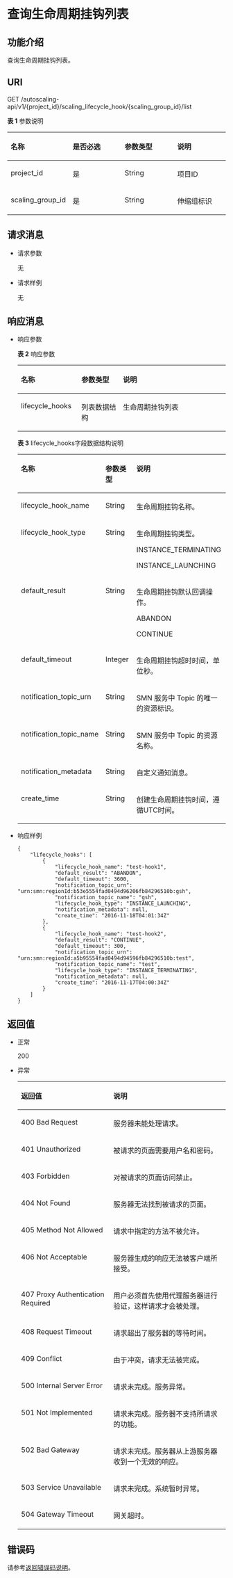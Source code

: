 # 查询生命周期挂钩列表<a name="ZH-CN_TOPIC_0043063069"></a>

## 功能介绍<a name="section2082935495536"></a>

查询生命周期挂钩列表。

## URI<a name="section1799627095536"></a>

GET /autoscaling-api/v1/\{project\_id\}/scaling\_lifecycle\_hook/\{scaling\_group\_id\}/list

**表 1**  参数说明

<a name="table331451795536"></a>
<table><thead align="left"><tr id="row3996181195536"><th class="cellrowborder" valign="top" width="25%" id="mcps1.2.5.1.1"><p id="p1568129195536"><a name="p1568129195536"></a><a name="p1568129195536"></a>名称</p>
</th>
<th class="cellrowborder" valign="top" width="25%" id="mcps1.2.5.1.2"><p id="p6222504395536"><a name="p6222504395536"></a><a name="p6222504395536"></a>是否必选</p>
</th>
<th class="cellrowborder" valign="top" width="25%" id="mcps1.2.5.1.3"><p id="p706369995536"><a name="p706369995536"></a><a name="p706369995536"></a>参数类型</p>
</th>
<th class="cellrowborder" valign="top" width="25%" id="mcps1.2.5.1.4"><p id="p3528875695536"><a name="p3528875695536"></a><a name="p3528875695536"></a>说明</p>
</th>
</tr>
</thead>
<tbody><tr id="row3981698995536"><td class="cellrowborder" valign="top" width="25%" headers="mcps1.2.5.1.1 "><p id="p395071195536"><a name="p395071195536"></a><a name="p395071195536"></a>project_id</p>
</td>
<td class="cellrowborder" valign="top" width="25%" headers="mcps1.2.5.1.2 "><p id="p5157220295536"><a name="p5157220295536"></a><a name="p5157220295536"></a>是</p>
</td>
<td class="cellrowborder" valign="top" width="25%" headers="mcps1.2.5.1.3 "><p id="p1659881395536"><a name="p1659881395536"></a><a name="p1659881395536"></a>String</p>
</td>
<td class="cellrowborder" valign="top" width="25%" headers="mcps1.2.5.1.4 "><p id="p36520930"><a name="p36520930"></a><a name="p36520930"></a>项目ID</p>
</td>
</tr>
<tr id="row3571771510329"><td class="cellrowborder" valign="top" width="25%" headers="mcps1.2.5.1.1 "><p id="p745378510329"><a name="p745378510329"></a><a name="p745378510329"></a>scaling_group_id</p>
</td>
<td class="cellrowborder" valign="top" width="25%" headers="mcps1.2.5.1.2 "><p id="p6688574910329"><a name="p6688574910329"></a><a name="p6688574910329"></a>是</p>
</td>
<td class="cellrowborder" valign="top" width="25%" headers="mcps1.2.5.1.3 "><p id="p4903655610329"><a name="p4903655610329"></a><a name="p4903655610329"></a>String</p>
</td>
<td class="cellrowborder" valign="top" width="25%" headers="mcps1.2.5.1.4 "><p id="p1253812010329"><a name="p1253812010329"></a><a name="p1253812010329"></a>伸缩组标识</p>
</td>
</tr>
</tbody>
</table>

## 请求消息<a name="section2093926095536"></a>

-   请求参数

    无

-   请求样例

    无


## 响应消息<a name="section5819104495536"></a>

-   响应参数

    **表 2**  响应参数

    <a name="table8270376195754"></a>
    <table><thead align="left"><tr id="row56428267195754"><th class="cellrowborder" valign="top" width="28.999999999999996%" id="mcps1.2.4.1.1"><p id="p7286928195754"><a name="p7286928195754"></a><a name="p7286928195754"></a>名称</p>
    </th>
    <th class="cellrowborder" valign="top" width="20%" id="mcps1.2.4.1.2"><p id="p53370281195754"><a name="p53370281195754"></a><a name="p53370281195754"></a>参数类型</p>
    </th>
    <th class="cellrowborder" valign="top" width="51%" id="mcps1.2.4.1.3"><p id="p28025503195754"><a name="p28025503195754"></a><a name="p28025503195754"></a>说明</p>
    </th>
    </tr>
    </thead>
    <tbody><tr id="row55473241195754"><td class="cellrowborder" valign="top" width="28.999999999999996%" headers="mcps1.2.4.1.1 "><p id="p64147519195754"><a name="p64147519195754"></a><a name="p64147519195754"></a>lifecycle_hooks</p>
    </td>
    <td class="cellrowborder" valign="top" width="20%" headers="mcps1.2.4.1.2 "><p id="p28566587195754"><a name="p28566587195754"></a><a name="p28566587195754"></a>列表数据结构</p>
    </td>
    <td class="cellrowborder" valign="top" width="51%" headers="mcps1.2.4.1.3 "><p id="p21294152195754"><a name="p21294152195754"></a><a name="p21294152195754"></a>生命周期挂钩列表</p>
    </td>
    </tr>
    </tbody>
    </table>

    **表 3**  lifecycle\_hooks字段数据结构说明

    <a name="table5077231195423"></a>
    <table><thead align="left"><tr id="r07c149f5825841db8ee6d43551c16f38"><th class="cellrowborder" valign="top" width="28.999999999999996%" id="mcps1.2.4.1.1"><p id="a70705712c4644a3f9106ee9e0727ee34"><a name="a70705712c4644a3f9106ee9e0727ee34"></a><a name="a70705712c4644a3f9106ee9e0727ee34"></a>名称</p>
    </th>
    <th class="cellrowborder" valign="top" width="20%" id="mcps1.2.4.1.2"><p id="a51fd48ca8b3d45ed89897d91cb5795f5"><a name="a51fd48ca8b3d45ed89897d91cb5795f5"></a><a name="a51fd48ca8b3d45ed89897d91cb5795f5"></a>参数类型</p>
    </th>
    <th class="cellrowborder" valign="top" width="51%" id="mcps1.2.4.1.3"><p id="a064b0f6ebff44438804af26ff291a167"><a name="a064b0f6ebff44438804af26ff291a167"></a><a name="a064b0f6ebff44438804af26ff291a167"></a>说明</p>
    </th>
    </tr>
    </thead>
    <tbody><tr id="r3844b3b1de59401981cc1e995eaf8b72"><td class="cellrowborder" valign="top" width="28.999999999999996%" headers="mcps1.2.4.1.1 "><p id="a628f3bd58c14433286924607a7ba24c3"><a name="a628f3bd58c14433286924607a7ba24c3"></a><a name="a628f3bd58c14433286924607a7ba24c3"></a>lifecycle_hook_name</p>
    </td>
    <td class="cellrowborder" valign="top" width="20%" headers="mcps1.2.4.1.2 "><p id="acad95c80dcc94fcfa7829c8f402715e3"><a name="acad95c80dcc94fcfa7829c8f402715e3"></a><a name="acad95c80dcc94fcfa7829c8f402715e3"></a>String</p>
    </td>
    <td class="cellrowborder" valign="top" width="51%" headers="mcps1.2.4.1.3 "><p id="acdf061de9df94872a5ca5dac3d31f5a9"><a name="acdf061de9df94872a5ca5dac3d31f5a9"></a><a name="acdf061de9df94872a5ca5dac3d31f5a9"></a>生命周期挂钩名称。</p>
    </td>
    </tr>
    <tr id="r7664b9b45a434806a91218e37eb4f7ca"><td class="cellrowborder" valign="top" width="28.999999999999996%" headers="mcps1.2.4.1.1 "><p id="a8a3f043fc2dd4a5c8bdd1ce77ffbaf99"><a name="a8a3f043fc2dd4a5c8bdd1ce77ffbaf99"></a><a name="a8a3f043fc2dd4a5c8bdd1ce77ffbaf99"></a>lifecycle_hook_type</p>
    </td>
    <td class="cellrowborder" valign="top" width="20%" headers="mcps1.2.4.1.2 "><p id="a3cbe4ec789da40c18cf0cce79e68a9bb"><a name="a3cbe4ec789da40c18cf0cce79e68a9bb"></a><a name="a3cbe4ec789da40c18cf0cce79e68a9bb"></a>String</p>
    </td>
    <td class="cellrowborder" valign="top" width="51%" headers="mcps1.2.4.1.3 "><p id="a1a35c49451464244995f0eeb3447d8f7"><a name="a1a35c49451464244995f0eeb3447d8f7"></a><a name="a1a35c49451464244995f0eeb3447d8f7"></a>生命周期挂钩类型。</p>
    <p id="a23a8d7dbc29a4af19220c52e129133eb"><a name="a23a8d7dbc29a4af19220c52e129133eb"></a><a name="a23a8d7dbc29a4af19220c52e129133eb"></a>INSTANCE_TERMINATING</p>
    <p id="a0c43c8a587f4465bb3ef047a2b85a0ad"><a name="a0c43c8a587f4465bb3ef047a2b85a0ad"></a><a name="a0c43c8a587f4465bb3ef047a2b85a0ad"></a>INSTANCE_LAUNCHING</p>
    </td>
    </tr>
    <tr id="rb734954ff1134db6a3a97f5405cda4c1"><td class="cellrowborder" valign="top" width="28.999999999999996%" headers="mcps1.2.4.1.1 "><p id="a6958eda26f3c41f7822d3cbf9c4f64d8"><a name="a6958eda26f3c41f7822d3cbf9c4f64d8"></a><a name="a6958eda26f3c41f7822d3cbf9c4f64d8"></a>default_result</p>
    </td>
    <td class="cellrowborder" valign="top" width="20%" headers="mcps1.2.4.1.2 "><p id="a4ed9106f2ad64261b54661a76b023977"><a name="a4ed9106f2ad64261b54661a76b023977"></a><a name="a4ed9106f2ad64261b54661a76b023977"></a>String</p>
    </td>
    <td class="cellrowborder" valign="top" width="51%" headers="mcps1.2.4.1.3 "><p id="a9faa8ecf81b441dab4eefca8871d5025"><a name="a9faa8ecf81b441dab4eefca8871d5025"></a><a name="a9faa8ecf81b441dab4eefca8871d5025"></a>生命周期挂钩默认回调操作。</p>
    <p id="aa9365441cbad41cb8674657b9f820517"><a name="aa9365441cbad41cb8674657b9f820517"></a><a name="aa9365441cbad41cb8674657b9f820517"></a>ABANDON</p>
    <p id="a10d6cb7a714f42e38454801b5aa879f4"><a name="a10d6cb7a714f42e38454801b5aa879f4"></a><a name="a10d6cb7a714f42e38454801b5aa879f4"></a>CONTINUE</p>
    </td>
    </tr>
    <tr id="r96cdae57d3054fcea0cdd7f5e7230d7b"><td class="cellrowborder" valign="top" width="28.999999999999996%" headers="mcps1.2.4.1.1 "><p id="a0f23499f581e4e8e80754e489d8547d6"><a name="a0f23499f581e4e8e80754e489d8547d6"></a><a name="a0f23499f581e4e8e80754e489d8547d6"></a>default_timeout</p>
    </td>
    <td class="cellrowborder" valign="top" width="20%" headers="mcps1.2.4.1.2 "><p id="a9211e5948e2f4c6f8672dc13754f0f4f"><a name="a9211e5948e2f4c6f8672dc13754f0f4f"></a><a name="a9211e5948e2f4c6f8672dc13754f0f4f"></a>Integer</p>
    </td>
    <td class="cellrowborder" valign="top" width="51%" headers="mcps1.2.4.1.3 "><p id="a01de8ec8ba6d4423b450a328ad988dd9"><a name="a01de8ec8ba6d4423b450a328ad988dd9"></a><a name="a01de8ec8ba6d4423b450a328ad988dd9"></a>生命周期挂钩超时时间，单位秒。</p>
    </td>
    </tr>
    <tr id="r35a30bbabe4d4d4a825eae107cca440a"><td class="cellrowborder" valign="top" width="28.999999999999996%" headers="mcps1.2.4.1.1 "><p id="a7058896d13924f86864aea45341f9981"><a name="a7058896d13924f86864aea45341f9981"></a><a name="a7058896d13924f86864aea45341f9981"></a>notification_topic_urn</p>
    </td>
    <td class="cellrowborder" valign="top" width="20%" headers="mcps1.2.4.1.2 "><p id="aaab0e1032f34406fae2be4a15bf748a4"><a name="aaab0e1032f34406fae2be4a15bf748a4"></a><a name="aaab0e1032f34406fae2be4a15bf748a4"></a>String</p>
    </td>
    <td class="cellrowborder" valign="top" width="51%" headers="mcps1.2.4.1.3 "><p id="a3862095995704fb5976b34188d617ff4"><a name="a3862095995704fb5976b34188d617ff4"></a><a name="a3862095995704fb5976b34188d617ff4"></a>SMN 服务中 Topic 的唯一的资源标识。</p>
    </td>
    </tr>
    <tr id="rec38ce8a4a914f2d81d7b0d65b454560"><td class="cellrowborder" valign="top" width="28.999999999999996%" headers="mcps1.2.4.1.1 "><p id="ae116f2f1d8eb4ecca21649493fd6c378"><a name="ae116f2f1d8eb4ecca21649493fd6c378"></a><a name="ae116f2f1d8eb4ecca21649493fd6c378"></a>notification_topic_name</p>
    </td>
    <td class="cellrowborder" valign="top" width="20%" headers="mcps1.2.4.1.2 "><p id="ae7596de057f243cea4845a9b184ea3a3"><a name="ae7596de057f243cea4845a9b184ea3a3"></a><a name="ae7596de057f243cea4845a9b184ea3a3"></a>String</p>
    </td>
    <td class="cellrowborder" valign="top" width="51%" headers="mcps1.2.4.1.3 "><p id="a83317b7c732744ffa77e925a6f9010a7"><a name="a83317b7c732744ffa77e925a6f9010a7"></a><a name="a83317b7c732744ffa77e925a6f9010a7"></a>SMN 服务中 Topic 的资源名称。</p>
    </td>
    </tr>
    <tr id="r4da8894d8d054fcc90c9c29b3ee733fd"><td class="cellrowborder" valign="top" width="28.999999999999996%" headers="mcps1.2.4.1.1 "><p id="aa0e2fd69ca7840b490ace3bff400a950"><a name="aa0e2fd69ca7840b490ace3bff400a950"></a><a name="aa0e2fd69ca7840b490ace3bff400a950"></a>notification_metadata</p>
    </td>
    <td class="cellrowborder" valign="top" width="20%" headers="mcps1.2.4.1.2 "><p id="a57e05d4f7c6343959f3fa980e10fd703"><a name="a57e05d4f7c6343959f3fa980e10fd703"></a><a name="a57e05d4f7c6343959f3fa980e10fd703"></a>String</p>
    </td>
    <td class="cellrowborder" valign="top" width="51%" headers="mcps1.2.4.1.3 "><p id="a5178effa19a84a2791f42e118d2ed645"><a name="a5178effa19a84a2791f42e118d2ed645"></a><a name="a5178effa19a84a2791f42e118d2ed645"></a>自定义通知消息。</p>
    </td>
    </tr>
    <tr id="r5ba3240052f04f9fb832ec523209399c"><td class="cellrowborder" valign="top" width="28.999999999999996%" headers="mcps1.2.4.1.1 "><p id="ad2a6693ca8844a8fbf7210f754cfb98a"><a name="ad2a6693ca8844a8fbf7210f754cfb98a"></a><a name="ad2a6693ca8844a8fbf7210f754cfb98a"></a>create_time</p>
    </td>
    <td class="cellrowborder" valign="top" width="20%" headers="mcps1.2.4.1.2 "><p id="ae6e7636c9679456ca6514cf5561df76c"><a name="ae6e7636c9679456ca6514cf5561df76c"></a><a name="ae6e7636c9679456ca6514cf5561df76c"></a>String</p>
    </td>
    <td class="cellrowborder" valign="top" width="51%" headers="mcps1.2.4.1.3 "><p id="a529440b6bb1545d2a657c58e10a8019c"><a name="a529440b6bb1545d2a657c58e10a8019c"></a><a name="a529440b6bb1545d2a657c58e10a8019c"></a>创建生命周期挂钩时间，遵循UTC时间。</p>
    </td>
    </tr>
    </tbody>
    </table>


-   响应样例

    ```
    {
        "lifecycle_hooks": [
            {
                "lifecycle_hook_name": "test-hook1",
                "default_result": "ABANDON",
                "default_timeout": 3600,
                "notification_topic_urn": "urn:smn:regionId:b53e5554fad0494d96206fb84296510b:gsh",
                "notification_topic_name": "gsh",
                "lifecycle_hook_type": "INSTANCE_LAUNCHING",
                "notification_metadata": null,
                "create_time": "2016-11-18T04:01:34Z"
            },
            {
                "lifecycle_hook_name": "test-hook2",
                "default_result": "CONTINUE",
                "default_timeout": 300,
                "notification_topic_urn": "urn:smn:regionId:a5b95554fad0494d94596fb84296510b:test",
                "notification_topic_name": "test",
                "lifecycle_hook_type": "INSTANCE_TERMINATING",
                "notification_metadata": null,
                "create_time": "2016-11-17T04:00:34Z"
            }
        ]
    }
    ```


## 返回值<a name="section1489498995536"></a>

-   正常

    200

-   异常

    <a name="table4898896895536"></a>
    <table><thead align="left"><tr id="row2202573295536"><th class="cellrowborder" valign="top" width="44.36%" id="mcps1.1.3.1.1"><p id="p3925390595536"><a name="p3925390595536"></a><a name="p3925390595536"></a>返回值</p>
    </th>
    <th class="cellrowborder" valign="top" width="55.64%" id="mcps1.1.3.1.2"><p id="p2544972695536"><a name="p2544972695536"></a><a name="p2544972695536"></a>说明</p>
    </th>
    </tr>
    </thead>
    <tbody><tr id="row4816190795536"><td class="cellrowborder" valign="top" width="44.36%" headers="mcps1.1.3.1.1 "><p id="p880040995536"><a name="p880040995536"></a><a name="p880040995536"></a>400 Bad Request</p>
    </td>
    <td class="cellrowborder" valign="top" width="55.64%" headers="mcps1.1.3.1.2 "><p id="p4174453595536"><a name="p4174453595536"></a><a name="p4174453595536"></a>服务器未能处理请求。</p>
    </td>
    </tr>
    <tr id="row4015650395536"><td class="cellrowborder" valign="top" width="44.36%" headers="mcps1.1.3.1.1 "><p id="p3145134295536"><a name="p3145134295536"></a><a name="p3145134295536"></a>401 Unauthorized</p>
    </td>
    <td class="cellrowborder" valign="top" width="55.64%" headers="mcps1.1.3.1.2 "><p id="p6453073695536"><a name="p6453073695536"></a><a name="p6453073695536"></a>被请求的页面需要用户名和密码。</p>
    </td>
    </tr>
    <tr id="row4390571895536"><td class="cellrowborder" valign="top" width="44.36%" headers="mcps1.1.3.1.1 "><p id="p6670224695536"><a name="p6670224695536"></a><a name="p6670224695536"></a>403 Forbidden</p>
    </td>
    <td class="cellrowborder" valign="top" width="55.64%" headers="mcps1.1.3.1.2 "><p id="p3417285595536"><a name="p3417285595536"></a><a name="p3417285595536"></a>对被请求的页面访问禁止。</p>
    </td>
    </tr>
    <tr id="row3912024395536"><td class="cellrowborder" valign="top" width="44.36%" headers="mcps1.1.3.1.1 "><p id="p1462312895536"><a name="p1462312895536"></a><a name="p1462312895536"></a>404 Not Found</p>
    </td>
    <td class="cellrowborder" valign="top" width="55.64%" headers="mcps1.1.3.1.2 "><p id="p4362270595536"><a name="p4362270595536"></a><a name="p4362270595536"></a>服务器无法找到被请求的页面。</p>
    </td>
    </tr>
    <tr id="row5706002995536"><td class="cellrowborder" valign="top" width="44.36%" headers="mcps1.1.3.1.1 "><p id="p5845961695536"><a name="p5845961695536"></a><a name="p5845961695536"></a>405 Method Not Allowed</p>
    </td>
    <td class="cellrowborder" valign="top" width="55.64%" headers="mcps1.1.3.1.2 "><p id="p3760842795536"><a name="p3760842795536"></a><a name="p3760842795536"></a>请求中指定的方法不被允许。</p>
    </td>
    </tr>
    <tr id="row293152795536"><td class="cellrowborder" valign="top" width="44.36%" headers="mcps1.1.3.1.1 "><p id="p3612717195536"><a name="p3612717195536"></a><a name="p3612717195536"></a>406 Not Acceptable</p>
    </td>
    <td class="cellrowborder" valign="top" width="55.64%" headers="mcps1.1.3.1.2 "><p id="p4061970695536"><a name="p4061970695536"></a><a name="p4061970695536"></a>服务器生成的响应无法被客户端所接受。</p>
    </td>
    </tr>
    <tr id="row3003304095536"><td class="cellrowborder" valign="top" width="44.36%" headers="mcps1.1.3.1.1 "><p id="p1675719895536"><a name="p1675719895536"></a><a name="p1675719895536"></a>407 Proxy Authentication Required</p>
    </td>
    <td class="cellrowborder" valign="top" width="55.64%" headers="mcps1.1.3.1.2 "><p id="p1515577295536"><a name="p1515577295536"></a><a name="p1515577295536"></a>用户必须首先使用代理服务器进行验证，这样请求才会被处理。</p>
    </td>
    </tr>
    <tr id="row218422095536"><td class="cellrowborder" valign="top" width="44.36%" headers="mcps1.1.3.1.1 "><p id="p4270415095536"><a name="p4270415095536"></a><a name="p4270415095536"></a>408 Request Timeout</p>
    </td>
    <td class="cellrowborder" valign="top" width="55.64%" headers="mcps1.1.3.1.2 "><p id="p3648411695536"><a name="p3648411695536"></a><a name="p3648411695536"></a>请求超出了服务器的等待时间。</p>
    </td>
    </tr>
    <tr id="row5992159295536"><td class="cellrowborder" valign="top" width="44.36%" headers="mcps1.1.3.1.1 "><p id="p2181080895536"><a name="p2181080895536"></a><a name="p2181080895536"></a>409 Conflict</p>
    </td>
    <td class="cellrowborder" valign="top" width="55.64%" headers="mcps1.1.3.1.2 "><p id="p2184504195536"><a name="p2184504195536"></a><a name="p2184504195536"></a>由于冲突，请求无法被完成。</p>
    </td>
    </tr>
    <tr id="row6238764295536"><td class="cellrowborder" valign="top" width="44.36%" headers="mcps1.1.3.1.1 "><p id="p2023420295536"><a name="p2023420295536"></a><a name="p2023420295536"></a>500 Internal Server Error</p>
    </td>
    <td class="cellrowborder" valign="top" width="55.64%" headers="mcps1.1.3.1.2 "><p id="p2835763895536"><a name="p2835763895536"></a><a name="p2835763895536"></a>请求未完成。服务异常。</p>
    </td>
    </tr>
    <tr id="row5389215795536"><td class="cellrowborder" valign="top" width="44.36%" headers="mcps1.1.3.1.1 "><p id="p318858395536"><a name="p318858395536"></a><a name="p318858395536"></a>501 Not Implemented</p>
    </td>
    <td class="cellrowborder" valign="top" width="55.64%" headers="mcps1.1.3.1.2 "><p id="p5694869095536"><a name="p5694869095536"></a><a name="p5694869095536"></a>请求未完成。服务器不支持所请求的功能。</p>
    </td>
    </tr>
    <tr id="row4277616795536"><td class="cellrowborder" valign="top" width="44.36%" headers="mcps1.1.3.1.1 "><p id="p4231752695536"><a name="p4231752695536"></a><a name="p4231752695536"></a>502 Bad Gateway</p>
    </td>
    <td class="cellrowborder" valign="top" width="55.64%" headers="mcps1.1.3.1.2 "><p id="p516757795536"><a name="p516757795536"></a><a name="p516757795536"></a>请求未完成。服务器从上游服务器收到一个无效的响应。</p>
    </td>
    </tr>
    <tr id="row4650819895536"><td class="cellrowborder" valign="top" width="44.36%" headers="mcps1.1.3.1.1 "><p id="p906768395536"><a name="p906768395536"></a><a name="p906768395536"></a>503 Service Unavailable</p>
    </td>
    <td class="cellrowborder" valign="top" width="55.64%" headers="mcps1.1.3.1.2 "><p id="p6339370495536"><a name="p6339370495536"></a><a name="p6339370495536"></a>请求未完成。系统暂时异常。</p>
    </td>
    </tr>
    <tr id="row3367243095536"><td class="cellrowborder" valign="top" width="44.36%" headers="mcps1.1.3.1.1 "><p id="p4311227595536"><a name="p4311227595536"></a><a name="p4311227595536"></a>504 Gateway Timeout</p>
    </td>
    <td class="cellrowborder" valign="top" width="55.64%" headers="mcps1.1.3.1.2 "><p id="p243336495536"><a name="p243336495536"></a><a name="p243336495536"></a>网关超时。</p>
    </td>
    </tr>
    </tbody>
    </table>


## 错误码<a name="section17669131616110"></a>

请参考[返回错误码说明](返回错误码说明.md)。

